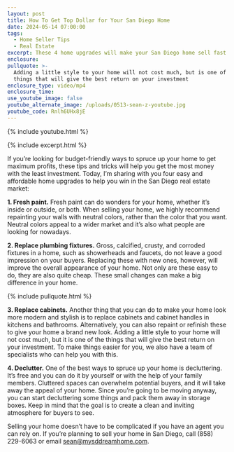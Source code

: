 ```yaml
---
layout: post
title: How To Get Top Dollar for Your San Diego Home
date: 2024-05-14 07:00:00
tags:
  - Home Seller Tips
  - Real Estate
excerpt: These 4 home upgrades will make your San Diego home sell fast this spring.
enclosure:
pullquote: >-
  Adding a little style to your home will not cost much, but is one of the
  things that will give the best return on your investment
enclosure_type: video/mp4
enclosure_time:
use_youtube_image: false
youtube_alternate_image: /uploads/0513-sean-z-youtube.jpg
youtube_code: Rnlh6UHx8jE
---
```

{% include youtube.html %}

{% include excerpt.html %}

If you’re looking for budget-friendly ways to spruce up your home to get maximum profits, these tips and tricks will help you get the most money with the least investment. Today, I’m sharing with you four easy and affordable home upgrades to help you win in the San Diego real estate market:

**1\. Fresh paint.** Fresh paint can do wonders for your home, whether it’s inside or outside, or both. When selling your home, we highly recommend repainting your walls with neutral colors, rather than the color that you want. Neutral colors appeal to a wider market and it’s also what people are looking for nowadays.

**2\. Replace plumbing fixtures.** Gross, calcified, crusty, and corroded fixtures in a home, such as showerheads and faucets, do not leave a good impression on your buyers. Replacing these with new ones, however, will improve the overall appearance of your home. Not only are these easy to do, they are also quite cheap. These small changes can make a big difference in your home.

{% include pullquote.html %}

**3\. Replace cabinets.** Another thing that you can do to make your home look more modern and stylish is to replace cabinets and cabinet handles in kitchens and bathrooms. Alternatively, you can also repaint or refinish these to give your home a brand new look. Adding a little style to your home will not cost much, but it is one of the things that will give the best return on your investment. To make things easier for you, we also have a team of specialists who can help you with this.

**4\. Declutter.** One of the best ways to spruce up your home is decluttering. It’s free and you can do it by yourself or with the help of your family members. Cluttered spaces can overwhelm potential buyers, and it will take away the appeal of your home. Since you’re going to be moving anyway, you can start decluttering some things and pack them away in storage boxes. Keep in mind that the goal is to create a clean and inviting atmosphere for buyers to see.

Selling your home doesn’t have to be complicated if you have an agent you can rely on. If you’re planning to sell your home in San Diego, call (858) 229-6063 or email sean@mysddreamhome.com.